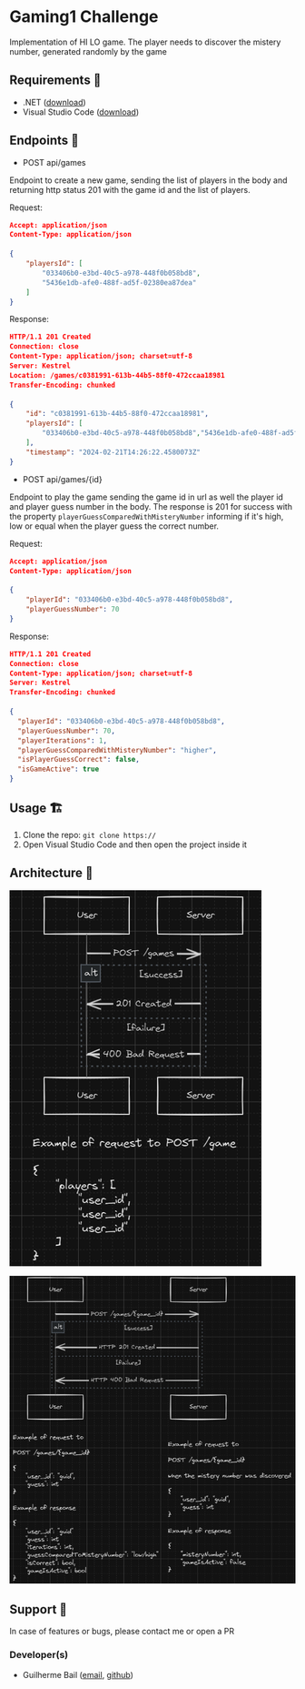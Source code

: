 # Gaming1 Challenge

Implementation of HI LO game. The player needs to discover the mistery number, generated randomly by the game

## Requirements :wrench:

- .NET ([download](https://dotnet.microsoft.com/download/))
- Visual Studio Code ([download](https://code.visualstudio.com/#alt-downloads))

## Endpoints :rocket:

- POST api/games

Endpoint to create a new game, sending the list of players in the body
and returning http status 201 with the game id and the list of players.

Request:

```json
Accept: application/json
Content-Type: application/json

{
    "playersId": [
        "033406b0-e3bd-40c5-a978-448f0b058bd8",
        "5436e1db-afe0-488f-ad5f-02380ea87dea"
    ]
}
```

Response:

```json
HTTP/1.1 201 Created
Connection: close
Content-Type: application/json; charset=utf-8
Server: Kestrel
Location: /games/c0381991-613b-44b5-88f0-472ccaa18981
Transfer-Encoding: chunked

{
    "id": "c0381991-613b-44b5-88f0-472ccaa18981",
    "playersId": [
        "033406b0-e3bd-40c5-a978-448f0b058bd8","5436e1db-afe0-488f-ad5f-02380ea87dea"
    ],
    "timestamp": "2024-02-21T14:26:22.4580073Z"
}
```


- POST api/games/{id}

Endpoint to play the game sending the game id in url as well the player id and player guess number in the body. The response is 201 for success with the property ```playerGuessComparedWithMisteryNumber``` informing if it's high, low or equal when the player guess the correct number.

Request:

```json
Accept: application/json
Content-Type: application/json

{
    "playerId": "033406b0-e3bd-40c5-a978-448f0b058bd8",
    "playerGuessNumber": 70
}
```

Response:

```json
HTTP/1.1 201 Created
Connection: close
Content-Type: application/json; charset=utf-8
Server: Kestrel
Transfer-Encoding: chunked

{
  "playerId": "033406b0-e3bd-40c5-a978-448f0b058bd8",
  "playerGuessNumber": 70,
  "playerIterations": 1,
  "playerGuessComparedWithMisteryNumber": "higher",
  "isPlayerGuessCorrect": false,
  "isGameActive": true
}
```

## Usage :building_construction:

1. Clone the repo: ```git clone https://```
2. Open Visual Studio Code and then open the project inside it

## Architecture :triangular_ruler:

![games](gaming1challenge-diagram-games.png)

![guess](gaming1challenge-diagram-games-guess.png)

## Support :construction_worker:

In case of features or bugs, please contact me or open a PR

### Developer(s)
- Guilherme Bail ([email](mailto:guilhermedanbail@gmail.com), [github](https://github.com/wbail))